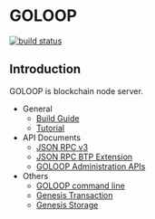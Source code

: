 # GOLOOP

[![build status](https://repo.theloop.co.kr/arch/goloop/badges/dev/build.svg)](https://repo.theloop.co.kr/arch/goloop/commits/dev)

## Introduction

GOLOOP is blockchain node server.

* General
  - [Build Guide](doc/build.md)
  - [Tutorial](doc/tutorial.md)
* API Documents
  - [JSON RPC v3](doc/jsonrpc_v3.md)
  - [JSON RPC BTP Extension](doc/btp_extension.md)
  - [GOLOOP Administration APIs](doc/goloop_admin_api.md)
* Others
  - [GOLOOP command line](doc/goloop_cli.md)
  - [Genesis Transaction](doc/genesis_tx.md)
  - [Genesis Storage](doc/genesis_storage.md)
